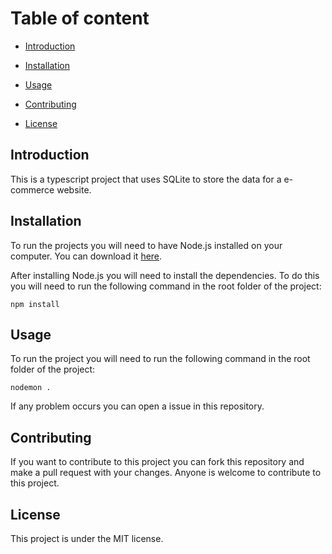 # Table of content

- [Introduction](#introduction)

- [Installation](#installation)

- [Usage](#usage)

- [Contributing](#contributing)

- [License](#license)

## Introduction

This is a typescript project that uses SQLite to store the data for a e-commerce website.

## Installation

To run the projects you will need to have Node.js installed on your computer.
You can download it [here](https://nodejs.org/en/download/).

After installing Node.js you will need to install the dependencies.
To do this you will need to run the following command in the root folder of the project:

```npm install```

## Usage

To run the project you will need to run the following command in the root folder of the project:

```nodemon .```

If any problem occurs you can open a issue in this repository.

## Contributing

If you want to contribute to this project you can fork this repository and make a pull request with your changes.
Anyone is welcome to contribute to this project.

## License

This project is under the MIT license.


